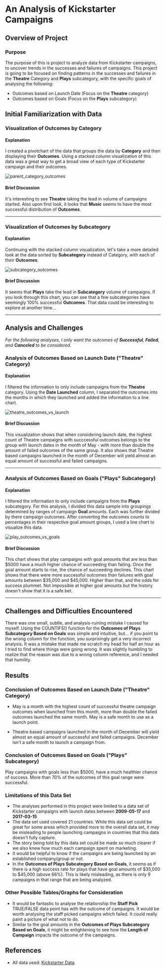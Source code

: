 # An Analysis of Kickstarter Campaigns

## Overview of Project
  
  
### Purpose

The purpose of this is project to analyze data from Kickstarter campaigns, to uncover trends in the successes and failures of campaigns. This project is going to be focused on finding patterns in the successes and failures in the **Theatre** Category and **Plays** subcategory, with the specific goals of analysing the following:

* Outcomes based on Launch Date (Focus on the **Theatre** category)
* Outcomes based on Goals (Focus on the **Plays** subcategory)
  

## Initial Familiarization with Data
  

### Visualization of Outcomes by Category

#### Explanation

I created a pivotchart of the data that groups the data by **Category** and then displaying their **Outcomes**. Using a stacked column visualization of this data was a great way to get a broad view of each type of Kickstarter campaign and their outcomes.

![parent_category_outcomes](/resources/parent_category_outcomes.png)

#### Brief Discussion

It's interesting to see **Theatre** taking the lead in volume of campaigns started. Also upon first look, it looks that **Music** seems to have the most successful distribution of **Outcomes**.
  
  ---
  
### Visualization of Outcomes by Subcategory

#### Explanation

Continuing with the stacked column visualization, let's take a more detailed look at the data sorted by **Subcategory** instead of Category, with each of their **Outcomes**.

![subcategory_outcomes](/resources/subcategory_outcomes.png)

#### Brief Discussion

It seems that **Plays** take the lead in **Subcategory** volume of campaigns. If you look through this chart, you can see that a few subcategories have seemingly 100% successful **Outcomes**. That data could be interesting to explore at another time...
  
  ---
  
## Analysis and Challenges

*For the following analyses, I only want the outcomes of **Successful**, **Failed**, and **Canceled** to be considered.*
  
### Analysis of Outcomes Based on Launch Date ("Theatre" Category)

#### Explanation

I filtered the information to only include campaigns from the **Theatre** category. Using the **Date Launched** column, I separated the outcomes into the months in which they launched and added the information to a line chart.

![theatre_outcomes_vs_launch](/resources/theatre_outcomes_vs_launch.png)

#### Brief Discussion

This visualization shows that when considering launch date, the highest count of Theatre campaigns with succcessful outcomes belongs to the group with launch dates in the month of May - with more than double the amount of failed outcomes of the same group. It also shows that Theatre based campaigns launched in the month of December will yield almost an equal amount of successful and failed campaigns.
  
  ---
  
### Analysis of Outcomes Based on Goals ("Plays" Subcategory)

#### Explanation

I filtered the information to only include campaigns from the **Plays** subcategory. For this analysis, I divided this data sample into groupings determined by ranges of campaign **Goal** amounts. Each was further divided by there campaign outcomes. After converting the outcomes counts to percentages in their respective goal amount groups, I used a line chart to visualize this data.

![play_outcomes_vs_goals](/resources/play_outcomes_vs_goals.png)

#### Brief Discussion

This chart shows that play campaigns with goal amounts that are less than $5000 have a much higher chance of succeeding than failing. Once the goal amount starts to rise, the chance of succeeding declines. This chart shows that there were more successful outcomes than failures with goal amounts between $35,000 and $45,000. Higher than that, and the odds for success plummet. Not impossible at higher goal amounts but the history doesn't show that it is a safe bet.
  
  ---
  
## Challenges and Difficulties Encountered

There was one small, subtle, and analysis-ruining mistake I caused for myself. Using the COUNTIFS() function for the **Outcomes of Plays Subcategory Based on Goals** was simple and intuitive, but... if you point to the wrong column for the function, you surprisingly get a very incorrect analysis. It was a mistake that made me scratch my head for half an hour as I tried to find where things were going wrong. It was slightly humbling to realize that the reason was due to a wrong column reference, and I needed that humility. 
  
  
  
## Results
  
  
### Conclusion of Outcomes Based on Launch Date ("Theatre" Category)

* May is a month with the highest count of successful theatre campaign outcomes when launched from this month, more than double the failed outcomes launched the same month. May is a safe month to use as a launch point. 

* Theatre based campaigns launched in the month of December will yield almost an equal amount of successful and failed campaigns. December isn't a safe month to launch a campaign from.
  
  
  
### Conclusion of Outcomes Based on Goals ("Plays" Subcategory)

Play campaigns with goals less than $5000, have a much healthier chance of success. More than 70% of the outcomes of this goal range were successful. 
  
  
### Limitations of this Data Set

* The analyses performed in this project were limited to a data set of Kickstarter campaigns with launch dates between **2009-05-17** and **2017-03-15**
* The data set used covered 21 countries. While this data set could be great for some areas which provided more to the overall data set, it may be misleading to people launching campaigns in countries that this data doesn't fully capture.
* The story being told by this data set could be made so much clearer if we also knew how much each campaign spent on marketing.
* It would be helpful to know if the campaigns are being launched by an established company/group or not. 
* In the **Outcomes of Plays Subcategory Based on Goals**, it seems as if there is a high success rate for plays that have goal amounts of $35,000 to $45,000 (above 66%). This is likely misleading, as there is only 9 campaigns in that range that are being analyzed.
  
  
  
### Other Possible Tables/Graphs for Consideration

* It would be fantastic to analyse the relationship the **Staff Pick** TRUE/FALSE data point has with the outcome of campaigns. It would be worth analysing the staff picked campaigns which failed. It could really paint a picture of what not to do.
* Similar to the goal amounts in the **Outcomes of Plays Subcategory Based on Goals**, it might be enlightening to see how the **Length of Campaign** impacts the outcome of the campaigns.


## References

* All data used: [Kickstarter Data](/Kickstarter_challenge.xlsx).
